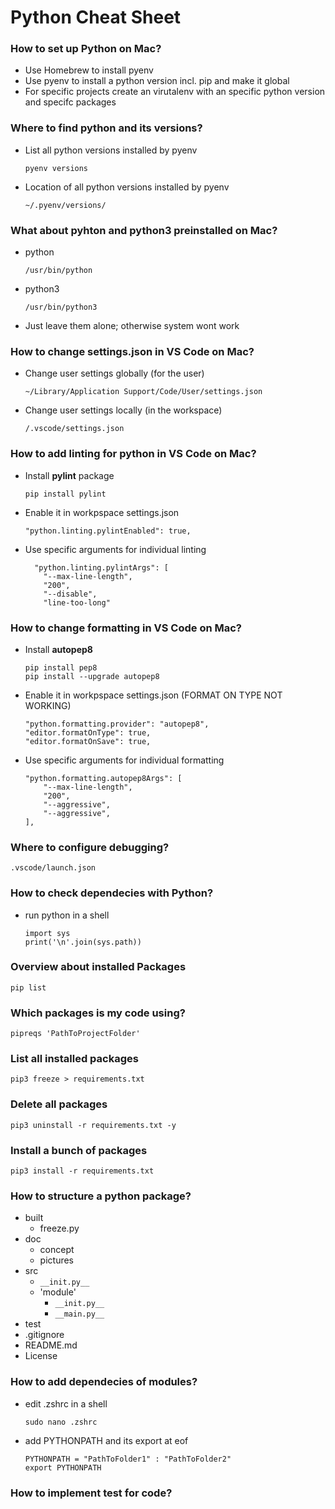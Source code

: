 Python Cheat Sheet
==================

### How to set up Python on Mac?
- Use Homebrew to install pyenv
- Use pyenv to install a python version incl. pip and make it global
- For specific projects create an virutalenv with an specific python version and specifc packages

### Where to find python and its versions?
- List all python versions installed by pyenv
    ``` 
    pyenv versions
    ```
- Location of all python versions installed by pyenv 
    ``` 
    ~/.pyenv/versions/
    ```

### What about pyhton and python3 preinstalled on Mac?
- python
    ``` 
    /usr/bin/python
    ```
- python3
    ``` 
    /usr/bin/python3
    ```
- Just leave them alone; otherwise system wont work

### How to change settings.json in VS Code on Mac?
- Change user settings globally (for the user)
    ```
    ~/Library/Application Support/Code/User/settings.json
    ```
- Change user settings locally (in the workspace)
    ```
    /.vscode/settings.json
    ```

### How to add linting for python in VS Code on Mac?
- Install **pylint** package
    ```
    pip install pylint
    ```
- Enable it in workpspace settings.json
    ```
    "python.linting.pylintEnabled": true,
    ```
- Use specific arguments for individual linting
    ```
      "python.linting.pylintArgs": [
        "--max-line-length",
        "200",
        "--disable",
        "line-too-long"
    ```
### How to change formatting in VS Code on Mac?
- Install **autopep8**
    ```
    pip install pep8
    pip install --upgrade autopep8
    ```
- Enable it in workpspace settings.json (FORMAT ON TYPE NOT WORKING)
    ```
    "python.formatting.provider": "autopep8",
    "editor.formatOnType": true,
    "editor.formatOnSave": true,
    ```
- Use specific arguments for individual formatting
    ```
    "python.formatting.autopep8Args": [
        "--max-line-length",
        "200",
        "--aggressive",
        "--aggressive",
    ],
    ```

### Where to configure debugging? 
  ```
  .vscode/launch.json
  ```

### How to check dependecies with Python?
- run python in a shell
    ```
    import sys
    print('\n'.join(sys.path))
    ```

### Overview about installed Packages
  ```
  pip list
  ```

### Which packages is my code using?
  ```
  pipreqs 'PathToProjectFolder'
  ```

### List all installed packages
  ```
  pip3 freeze > requirements.txt
  ```

### Delete all packages
  ```
  pip3 uninstall -r requirements.txt -y
  ```

### Install a bunch of packages
  ```
  pip3 install -r requirements.txt
  ```

### How to structure a python package?
  - built
    - freeze.py
  - doc
    - concept
    - pictures
  - src
    - `__init.py__`
    - 'module'
      - `__init.py__`
      - `__main.py__`
  - test
  - .gitignore
  - README.md
  - License

### How to add dependecies of modules?
- edit .zshrc in a shell
    ```
    sudo nano .zshrc
    ```
- add PYTHONPATH and its export at eof
    ```
    PYTHONPATH = "PathToFolder1" : "PathToFolder2"
    export PYTHONPATH
    ```

### How to implement test for code?